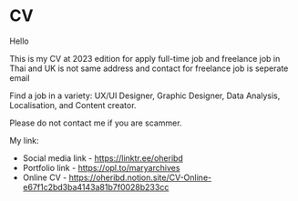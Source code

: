 # CV
Hello

This is my CV at 2023 edition for apply full-time job and freelance job
in Thai and UK is not same address and contact
for freelance job is seperate email

Find a job in a variety: UX/UI Designer, Graphic Designer, Data Analysis, Localisation, and Content creator.

Please do not contact me if you are scammer.

My link:
- Social media link -
https://linktr.ee/oheribd
- Portfolio link -
https://opl.to/maryarchives
- Online CV -
https://oheribd.notion.site/CV-Online-e67f1c2bd3ba4143a81b7f0028b233cc
